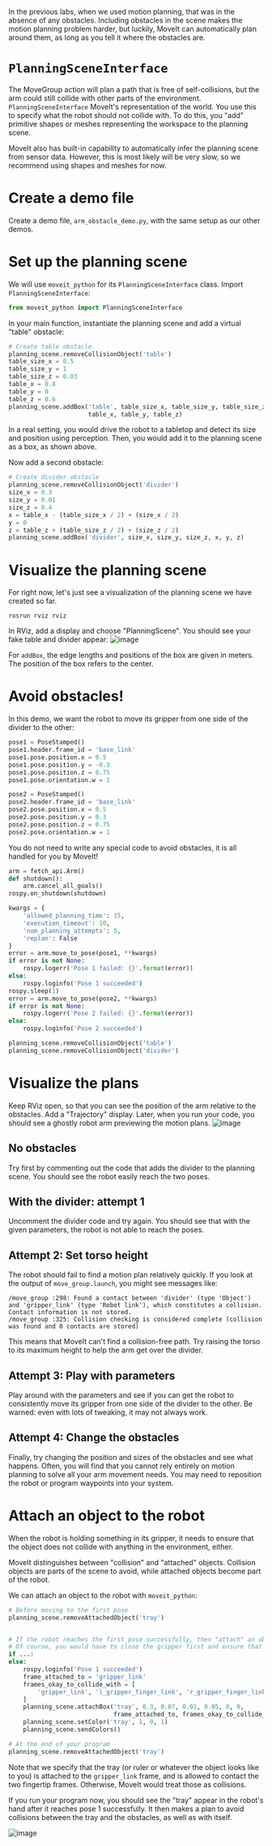 In the previous labs, when we used motion planning, that was in the absence of any obstacles.
Including obstacles in the scene makes the motion planning problem harder, but luckily, MoveIt can automatically plan around them, as long as you tell it where the obstacles are.

# `PlanningSceneInterface`
The MoveGroup action will plan a path that is free of self-collisions, but the arm could still collide with other parts of the environment.
`PlanningSceneInterface` MoveIt's representation of the world.
You use this to specify what the robot should not collide with.
To do this, you "add" primitive shapes or meshes representing the workspace to the planning scene.

MoveIt also has built-in capability to automatically infer the planning scene from sensor data.
However, this is most likely will be very slow, so we recommend using shapes and meshes for now.

# Create a demo file
Create a demo file, `arm_obstacle_demo.py`, with the same setup as our other demos.

# Set up the planning scene
We will use `moveit_python` for its `PlanningSceneInterface` class.
Import `PlanningSceneInterface`:
```py
from moveit_python import PlanningSceneInterface
```

In your main function, instantiate the planning scene and add a virtual "table" obstacle:
```py
# Create table obstacle
planning_scene.removeCollisionObject('table')
table_size_x = 0.5
table_size_y = 1
table_size_z = 0.03
table_x = 0.8
table_y = 0
table_z = 0.6
planning_scene.addBox('table', table_size_x, table_size_y, table_size_z,
                      table_x, table_y, table_z)
```

In a real setting, you would drive the robot to a tabletop and detect its size and position using perception.
Then, you would add it to the planning scene as a box, as shown above.

Now add a second obstacle:
```py
# Create divider obstacle
planning_scene.removeCollisionObject('divider')
size_x = 0.3 
size_y = 0.01
size_z = 0.4 
x = table_x - (table_size_x / 2) + (size_x / 2)
y = 0 
z = table_z + (table_size_z / 2) + (size_z / 2)
planning_scene.addBox('divider', size_x, size_y, size_z, x, y, z)
```

# Visualize the planning scene
For right now, let's just see a visualization of the planning scene we have created so far.
```
rosrun rviz rviz
```

In RViz, add a display and choose "PlanningScene".
You should see your fake table and divider appear:
![image](https://cloud.githubusercontent.com/assets/1175286/25373439/7f507f96-294e-11e7-93c7-7badc060b6c1.png)

For `addBox`, the edge lengths and positions of the box are given in meters.
The position of the box refers to the center.

# Avoid obstacles!
In this demo, we want the robot to move its gripper from one side of the divider to the other:
```py
pose1 = PoseStamped()
pose1.header.frame_id = 'base_link'
pose1.pose.position.x = 0.5
pose1.pose.position.y = -0.3
pose1.pose.position.z = 0.75
pose1.pose.orientation.w = 1

pose2 = PoseStamped()
pose2.header.frame_id = 'base_link'
pose2.pose.position.x = 0.5
pose2.pose.position.y = 0.3
pose2.pose.position.z = 0.75
pose2.pose.orientation.w = 1
```

You do not need to write any special code to avoid obstacles, it is all handled for you by MoveIt!
```py
arm = fetch_api.Arm()
def shutdown():
    arm.cancel_all_goals()
rospy.on_shutdown(shutdown)

kwargs = {
    'allowed_planning_time': 15,
    'execution_timeout': 10,
    'num_planning_attempts': 5,
    'replan': False
}
error = arm.move_to_pose(pose1, **kwargs)
if error is not None:
    rospy.logerr('Pose 1 failed: {}'.format(error))
else:
    rospy.loginfo('Pose 1 succeeded')
rospy.sleep(1)
error = arm.move_to_pose(pose2, **kwargs)
if error is not None:
    rospy.logerr('Pose 2 failed: {}'.format(error))
else:
    rospy.loginfo('Pose 2 succeeded')

planning_scene.removeCollisionObject('table')
planning_scene.removeCollisionObject('divider')
```

# Visualize the plans
Keep RViz open, so that you can see the position of the arm relative to the obstacles.
Add a "Trajectory" display.
Later, when you run your code, you should see a ghostly robot arm previewing the motion plans.
![image](https://cloud.githubusercontent.com/assets/1175286/25377906/ac5cced6-295d-11e7-9660-6c1941eda633.png)

## No obstacles
Try first by commenting out the code that adds the divider to the planning scene.
You should see the robot easily reach the two poses.

## With the divider: attempt 1
Uncomment the divider code and try again.
You should see that with the given parameters, the robot is not able to reach the poses.

## Attempt 2: Set torso height
The robot should fail to find a motion plan relatively quickly.
If you look at the output of `move_group.launch`, you might see messages like:
```
/move_group :298: Found a contact between 'divider' (type 'Object') and 'gripper_link' (type 'Robot link'), which constitutes a collision. Contact information is not stored.
/move_group :325: Collision checking is considered complete (collision was found and 0 contacts are stored)
```

This means that MoveIt can't find a collision-free path.
Try raising the torso to its maximum height to help the arm get over the divider.

## Attempt 3: Play with parameters
Play around with the parameters and see if you can get the robot to consistently move its gripper from one side of the divider to the other.
Be warned: even with lots of tweaking, it may not always work.

## Attempt 4: Change the obstacles
Finally, try changing the position and sizes of the obstacles and see what happens.
Often, you will find that you cannot rely entirely on motion planning to solve all your arm movement needs.
You may need to reposition the robot or program waypoints into your system.

# Attach an object to the robot
When the robot is holding something in its gripper, it needs to ensure that the object does not collide with anything in the environment, either.

MoveIt distinguishes between "collision" and "attached" objects.
Collision objects are parts of the scene to avoid, while attached objects become part of the robot.

We can attach an object to the robot with `moveit_python`:
```py
# Before moving to the first pose
planning_scene.removeAttachedObject('tray')


# If the robot reaches the first pose successfully, then "attach" an object there
# Of course, you would have to close the gripper first and ensure that you grasped the object properly
if ...:
else:
    rospy.loginfo('Pose 1 succeeded')
    frame_attached_to = 'gripper_link'
    frames_okay_to_collide_with = [
        'gripper_link', 'l_gripper_finger_link', 'r_gripper_finger_link'
    ]
    planning_scene.attachBox('tray', 0.3, 0.07, 0.01, 0.05, 0, 0,
                             frame_attached_to, frames_okay_to_collide_with)
    planning_scene.setColor('tray', 1, 0, 1)
    planning_scene.sendColors()

# At the end of your program
planning_scene.removeAttachedObject('tray')
```

Note that we specify that the tray (or ruler or whatever the object looks like to you) is attached to the `gripper_link` frame, and is allowed to contact the two fingertip frames.
Otherwise, MoveIt would treat those as collisions.

If you run your program now, you should see the "tray" appear in the robot's hand after it reaches pose 1 successfully.
It then makes a plan to avoid collisions between the tray and the obstacles, as well as with itself.

![image](https://cloud.githubusercontent.com/assets/1175286/25379481/07923f8a-2962-11e7-8eab-8995f15d6536.png)